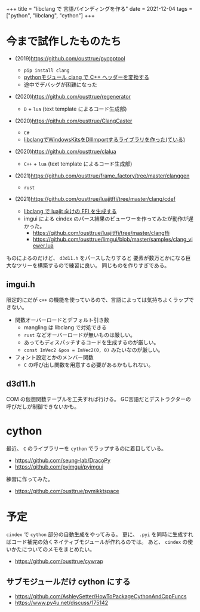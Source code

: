 +++
title = "libclang で 言語バインディングを作る"
date = 2021-12-04
tags = ["python", "libclang", "cython"]
+++

# 今まで試作したものたち

* (2019)<https://github.com/ousttrue/pycpptool>
    * `pip install clang`
    * [pythonモジュール clang で C++ ヘッダーを変換する](/posts/2019/python_clang/)
    * 途中でデバッグが困難になった

* (2020)<https://github.com/ousttrue/regenerator>
    * `D` + `lua` (text template によるコード生成部)

* (2020)<https://github.com/ousttrue/ClangCaster>
    * `C#`
    * [libclangでWindowsKitsをDllImportするライブラリを作った(ている)](https://qiita.com/ousttrue/items/d878ec97483cb8834793)

* (2020)<https://github.com/ousttrue/clalua>
    * `C++` + `lua` (text template によるコード生成部)

* (2021)<https://github.com/ousttrue/frame_factory/tree/master/clanggen>
    * `rust`

* (2021)<https://github.com/ousttrue/luajitffi/tree/master/clang/cdef>
    * [libclang で luajit 向けの FFI を生成する](/posts/2019/luajitffi/)
    * imgui による cindex のパース結果のビューワーを作ってみたが動作が遅かった。
        * <https://github.com/ousttrue/luajitffi/tree/master/clangffi>
        * <https://github.com/ousttrue/limgui/blob/master/samples/clang_viewer.lua>

ものによるのだけど、 `d3d11.h` をパースしたりすると
要素が数万とかになる巨大なツリーを構築するので練習に良い。
同じものを作りすぎである。

## imgui.h

限定的にだが `c++` の機能を使っているので、言語によっては気持ちよくラップできない。

* 関数オーバーロードとデフォルト引き数
    * mangling は libclang で対処できる
    * `rust` などオーバーロードが無いものは厳しい。
    * あってもディスパッチするコードを生成するのが厳しい。
    * `const ImVec2 &pos = ImVec2(0, 0)` みたいなのが厳しい。
* フォント設定とかのメンバー関数
    * `C` の呼び出し関数を用意する必要があるかもしれない。

## d3d11.h

COM の仮想関数テーブルを工夫すれば行ける。
GC言語だとデストラクターの呼びだしが制御できないかも。

# cython

最近、 `C` のライブラリーを `cython` でラップするのに着目している。

* <https://github.com/seung-lab/DracoPy>
* <https://github.com/pyimgui/pyimgui>

練習に作ってみた。

* <https://github.com/ousttrue/pymikktspace>

# 予定

`cindex` で `cython` 部分の自動生成をやってみる。
更に、 `.pyi` を同時に生成すればコード補完の効くネイティブモジュールが作れるのでは。
あと、 `cindex` の使いかたについてのメモをまとめたい。

* <https://github.com/ousttrue/cywrap>

## サブモジュールだけ cython にする

* <https://github.com/AshleySetter/HowToPackageCythonAndCppFuncs>
* <https://www.py4u.net/discuss/175142>

